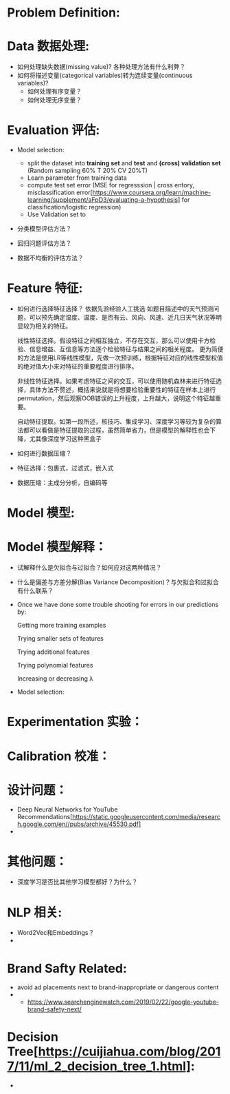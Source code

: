Problem Definition:
======

Data 数据处理:
======
 * 如何处理缺失数据(missing value)? 各种处理方法有什么利弊？
 * 如何将描述变量(categorical variables)转为连续变量(continuous variables)?
   * 如何处理有序变量？
   * 如何处理无序变量？
   
Evaluation 评估:
=======
  * Model selection:
    * split the dataset into **training set** and **test** and **(cross) validation set** (Random sampling 60% T 20% CV 20%T)
    * Learn parameter from training data
    * compute test set error (MSE for regresssion | cross entory, misclassification error[https://www.coursera.org/learn/machine-learning/supplement/aFpD3/evaluating-a-hypothesis] for classification/logistic regression)
    * Use Validation set to 
    
  * 分类模型评估方法？
  * 回归问题评估方法？
  * 数据不均衡的评估方法？

  
  
Feature 特征:
======

  * 如何进行选择特征选择？
    依据先验经验人工挑选
    如题目描述中的天气预测问题，可以预先确定湿度、温度、是否有云、风向、风速、近几日天气状况等明显较为相关的特征。
    
    线性特征选择。假设特征之间相互独立，不存在交互，那么可以使用卡方检验、信息增益、互信息等方法逐个检验特征与结果之间的相关程度。 更为简便的方法是使用LR等线性模型，先做一次预训练，根据特征对应的线性模型权值的绝对值大小来对特征的重要程度进行排序。
    
    非线性特征选择。如果考虑特征之间的交互，可以使用随机森林来进行特征选择，具体方法不赘述，概括来说就是将想要检验重要性的特征在样本上进行permutation，然后观察OOB错误的上升程度，上升越大，说明这个特征越重要。
    
    自动特征提取。如第一段所述，核技巧、集成学习、深度学习等较为复杂的算法都可以看做是特征提取的过程，虽然简单省力，但是模型的解释性也会下降，尤其像深度学习这种黑盒子
    
  * 如何进行数据压缩？
  
  * 特征选择：包裹式，过滤式，嵌入式
  * 数据压缩：主成分分析，自编码等

Model 模型:
=======
  
  
Model 模型解释：
=======

  * 试解释什么是欠拟合与过拟合？如何应对这两种情况？
  * 什么是偏差与方差分解(Bias Variance Decomposition)？与欠拟合和过拟合有什么联系？
  * Once we have done some trouble shooting for errors in our predictions by: 
    
    Getting more training examples
    
    Trying smaller sets of features
    
    Trying additional features
    
    Trying polynomial features
    
    Increasing or decreasing λ
    
   * Model selection:
   
   
Experimentation 实验：
=======

Calibration 校准：
=======


设计问题：
========
  * Deep Neural Networks for YouTube Recommendations[https://static.googleusercontent.com/media/research.google.com/en//pubs/archive/45530.pdf]
  * 

其他问题：
========
 * 深度学习是否比其他学习模型都好？为什么？

NLP 相关:
=======
  * Word2Vec和Embeddings？
  * 

 
Brand Safty Related:
=======
  * avoid ad placements next to brand-inappropriate or dangerous content
  * * https://www.searchenginewatch.com/2019/02/22/google-youtube-brand-safety-next/
  
Decision Tree[https://cuijiahua.com/blog/2017/11/ml_2_decision_tree_1.html]:
======
  * 


  


